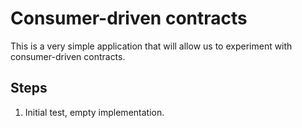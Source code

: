 # Consumer-driven contracts

This is a very simple application that will allow us to experiment with consumer-driven contracts.

## Steps

1. Initial test, empty implementation.